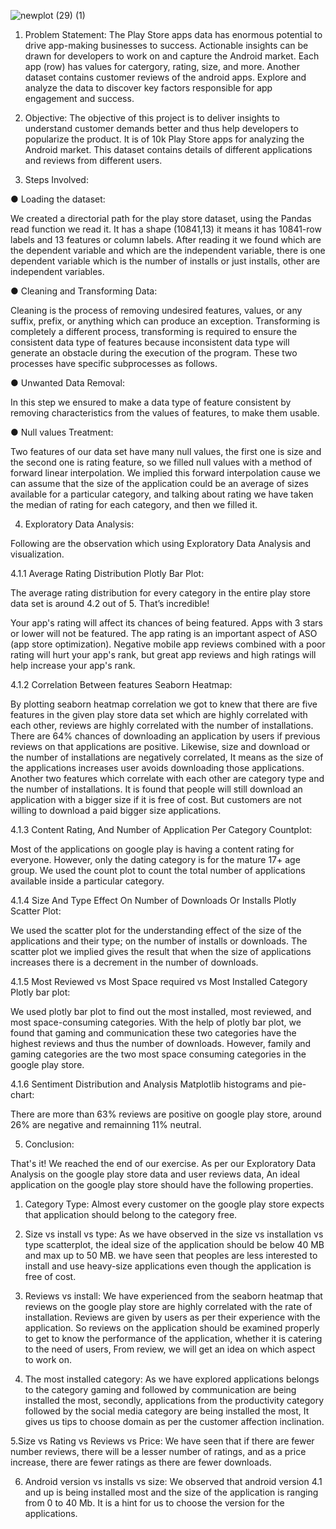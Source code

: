 ![newplot (29) (1)](https://user-images.githubusercontent.com/75175373/131769552-c9d05a9d-b96a-48e8-b67d-97d2843a3472.png)

                                                        











1. Problem Statement: 
The Play Store apps data has enormous potential to drive app-making businesses to success. Actionable insights can be drawn for developers to work on and capture the Android market.
Each app (row) has values for catergory, rating, size, and more. Another dataset contains customer reviews of the android apps.
Explore and analyze the data to discover key factors responsible for app engagement and success.

2. Objective: 
The objective of this project is to deliver insights to understand customer demands better and thus help developers to popularize the product. It is of 10k Play Store apps for analyzing the Android market. This dataset contains details of different applications and reviews from different users.

3. Steps Involved:

 ●	Loading the dataset: 
 
 
 
 We created a directorial path for the play store dataset, using the Pandas read function we read it. It has a shape (10841,13) it means it has 10841-row labels and 13 features or   column labels.
 After reading it we found which are the dependent variable and which are the independent variable, there is one dependent variable which is the number of installs or just         installs, other are independent variables. 

 ●	Cleaning and Transforming Data:
 
 
 
Cleaning is the process of removing undesired features, values, or any suffix, prefix, or anything which can produce an exception. 
Transforming is completely a different process, transforming is required to ensure the consistent data type of features because inconsistent data type will generate an obstacle during the execution of the program. 
These two processes have specific subprocesses as follows.

●	Unwanted Data Removal:


In this step we ensured to make a data type of feature consistent by removing characteristics from the values of features, to make them usable.


●	Null values Treatment:


Two features of our data set have many null values, the first one is size and the second one is rating feature, so we filled null values with a method of forward linear interpolation. We implied this forward interpolation cause we can assume that the size of the application could be an average of sizes available for a particular category, and talking about rating we have taken the median of rating for each category, and then we filled it.


4. Exploratory Data Analysis:


Following are the observation which using Exploratory Data Analysis and visualization.

4.1.1 Average Rating Distribution Plotly Bar Plot: 


The average rating distribution for every category in the entire play store data set is around 4.2 out of 5. That’s incredible!

Your app's rating will affect its chances of being featured. Apps with 3 stars or lower will not be featured. The app rating is an important aspect of ASO (app store optimization). Negative mobile app reviews combined with a poor rating will hurt your app's rank, but great app reviews and high ratings will help increase your app's rank.

4.1.2 Correlation Between features Seaborn Heatmap:


By plotting seaborn heatmap correlation we got to knew that there are five features in the given play store data set which are highly correlated with each other, reviews are highly correlated with the number of installations. There are 64% chances of downloading an application by users if previous reviews on that applications are positive.
Likewise, size and download or the number of installations are negatively correlated, It means as the size of the applications increases user avoids downloading those applications.
 Another two features which correlate with each other are category type and the number of installations. It is found that people will still download an application with a bigger size if it is free of cost. But customers are not willing to download a paid bigger size applications.


4.1.3 Content Rating, And Number of Application Per Category Countplot:


Most of the applications on google play is having a content rating for everyone. However, only the dating category is for the mature 17+ age group.
We used the count plot to count the total number of applications available inside a particular category.

4.1.4 Size And Type Effect On Number of Downloads Or Installs Plotly Scatter Plot: 


We used the scatter plot for the understanding effect of the size of the applications and their type; on the number of installs or downloads. 
The scatter plot we implied gives the result that when the size of applications increases there is a decrement in the number of downloads.

4.1.5 Most Reviewed vs Most Space required vs Most Installed Category Plotly bar plot:


We used plotly bar plot to find out the most installed, most reviewed, and most space-consuming categories.
With the help of plotly bar plot, we found that gaming and communication these two categories have the highest reviews and thus the number of downloads. However, family and gaming categories are the two most space consuming categories in the google play store.


4.1.6 Sentiment Distribution and Analysis Matplotlib histograms and pie-chart:


There are more than 63% reviews are positive on google play store, around 26% are negative and remainning 11% neutral.



5. Conclusion:


That's it! We reached the end of our exercise. As per our Exploratory Data Analysis on the google play store data and user reviews data, An ideal application on the google play store should have the following properties.


1. Category Type: Almost every customer on the google play store expects that application should belong to the category free.


2. Size vs install vs type: As we have observed in the size vs installation vs type scatterplot, the ideal size of the application should be below 40 MB and max up to 50 MB. we have seen that peoples are less interested to install and use heavy-size applications even though the application is free of cost.


3. Reviews vs install: We have experienced from the seaborn heatmap that reviews on the google play store are highly correlated with the rate of installation. Reviews are given by users as per their experience with the application. So reviews on the application should be examined properly to get to know the performance of the application, whether it is catering to the need of users, From review, we will get an idea on which aspect to work on.


4. The most installed category: As we have explored applications belongs to the category gaming and followed by communication are being installed the most, secondly, applications from the productivity category followed by the social media category are being installed the most, It gives us tips to choose domain as per the customer affection inclination.


5.Size vs Rating vs Reviews vs Price: We have seen that if there are fewer number reviews, there will be a lesser number of ratings, and as a price increase, there are fewer ratings as there are fewer downloads.

6. Android version vs installs vs size: We observed that android version 4.1 and up is being installed most and the size of the application is ranging from 0 to 40 Mb. It is a hint for us to choose the version for the applications.














































































































